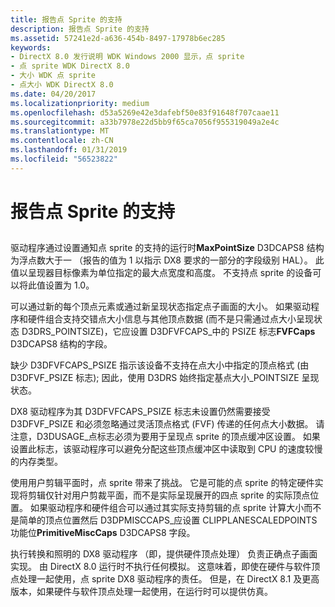 ```yaml
---
title: 报告点 Sprite 的支持
description: 报告点 Sprite 的支持
ms.assetid: 57241e2d-a636-454b-8497-17978b6ec285
keywords:
- DirectX 8.0 发行说明 WDK Windows 2000 显示，点 sprite
- 点 sprite WDK DirectX 8.0
- 大小 WDK 点 sprite
- 点大小 WDK DirectX 8.0
ms.date: 04/20/2017
ms.localizationpriority: medium
ms.openlocfilehash: d53a5269e42e3dafebf50e83f91648f707caae11
ms.sourcegitcommit: a33b7978e22d5bb9f65ca7056f955319049a2e4c
ms.translationtype: MT
ms.contentlocale: zh-CN
ms.lasthandoff: 01/31/2019
ms.locfileid: "56523822"
---
```

# <a name="reporting-support-for-point-sprites"></a>报告点 Sprite 的支持


## <span id="ddk_reporting_support_for_point_sprites_gg"></span><span id="DDK_REPORTING_SUPPORT_FOR_POINT_SPRITES_GG"></span>


驱动程序通过设置通知点 sprite 的支持的运行时**MaxPointSize** D3DCAPS8 结构为浮点数大于一 （报告的值为 1 以指示 DX8 要求的一部分的字段级别 HAL）。 此值以呈现器目标像素为单位指定的最大点宽度和高度。 不支持点 sprite 的设备可以将此值设置为 1.0。

可以通过新的每个顶点元素或通过新呈现状态指定点子画面的大小。 如果驱动程序和硬件组合支持交错点大小信息与其他顶点数据 (而不是只需通过点大小呈现状态 D3DRS\_POINTSIZE)，它应设置 D3DFVFCAPS\_中的 PSIZE 标志**FVFCaps** D3DCAPS8 结构的字段。

缺少 D3DFVFCAPS\_PSIZE 指示该设备不支持在点大小中指定的顶点格式 (由 D3DFVF\_PSIZE 标志); 因此，使用 D3DRS 始终指定基点大小\_POINTSIZE 呈现状态。

DX8 驱动程序为其 D3DFVFCAPS\_PSIZE 标志未设置仍然需要接受 D3DFVF\_PSIZE 和必须忽略通过灵活顶点格式 (FVF) 传递的任何点大小数据。 请注意，D3DUSAGE\_点标志必须为要用于呈现点 sprite 的顶点缓冲区设置。 如果设置此标志，该驱动程序可以避免分配这些顶点缓冲区中读取到 CPU 的速度较慢的内存类型。

使用用户剪辑平面时，点 sprite 带来了挑战。 它是可能的点 sprite 的特定硬件实现将剪辑仅针对用户剪裁平面，而不是实际呈现展开的四点 sprite 的实际顶点位置。 如果驱动程序和硬件组合可以通过其实际支持剪辑的点 sprite 计算大小而不是简单的顶点位置然后 D3DPMISCCAPS\_应设置 CLIPPLANESCALEDPOINTS 功能位**PrimitiveMiscCaps** D3DCAPS8 字段。

执行转换和照明的 DX8 驱动程序 （即，提供硬件顶点处理） 负责正确点子画面实现。 由 DirectX 8.0 运行时不执行任何模拟。 这意味着，即使在硬件与软件顶点处理一起使用，点 sprite DX8 驱动程序的责任。 但是，在 DirectX 8.1 及更高版本，如果硬件与软件顶点处理一起使用，在运行时可以提供仿真。

 

 





